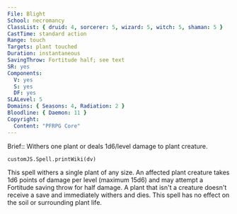 ```yaml
---
File: Blight
School: necromancy
ClassList: { druid: 4, sorcerer: 5, wizard: 5, witch: 5, shaman: 5 }
CastTime: standard action
Range: touch
Targets: plant touched
Duration: instantaneous
SavingThrow: Fortitude half; see text
SR: yes
Components:
  V: yes
  S: yes
  DF: yes
SLALevel: 5
Domains: { Seasons: 4, Radiation: 2 }
Bloodline: { Daemon: 11 }
Copyright:
  Content: "PFRPG Core"
---
```

Brief:: Withers one plant or deals 1d6/level damage to plant creature.

```dataviewjs
customJS.Spell.printWiki(dv)
```

This spell withers a single plant of any size. An affected plant creature takes 1d6 points of damage per level (maximum 15d6) and may attempt a Fortitude saving throw for half damage. A plant that isn't a creature doesn't receive a save and immediately withers and dies.  This spell has no effect on the soil or surrounding plant life.

